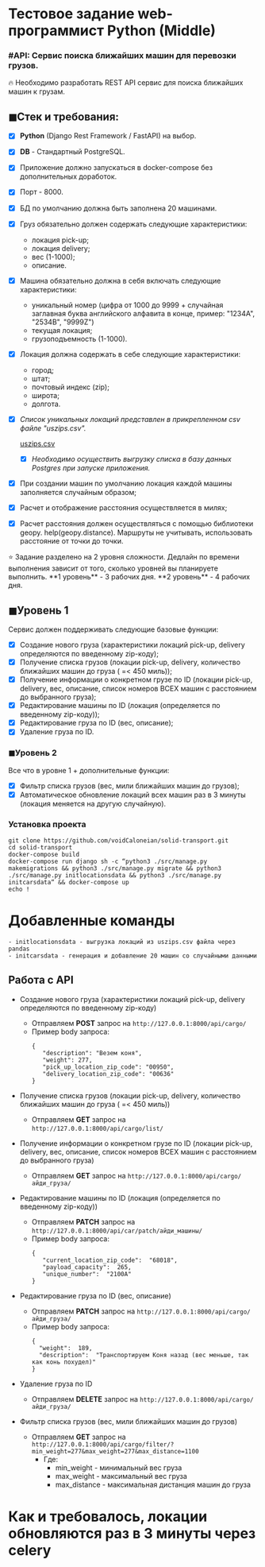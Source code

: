 # **Тестовое задание web-программист Python** (Middle)

### #API: Сервис поиска ближайших машин для перевозки грузов.

<aside>
🔥 Необходимо разработать REST API сервиc для поиска ближайших машин к грузам.

</aside>

## ◼Стек и требования:

- [x]  **Python** (Django Rest Framework / FastAPI) на выбор.
- [x]  **DB** - Стандартный PostgreSQL.
- [x]  Приложение должно запускаться в docker-compose без дополнительных доработок.
- [x]  Порт - 8000.
- [x]  БД по умолчанию должна быть заполнена 20 машинами.
- [x]  Груз обязательно должен содержать следующие характеристики:
    - локация pick-up;
    - локация delivery;
    - вес (1-1000);
    - описание.
- [x]  Машина обязательно должна в себя включать следующие характеристики:
    - уникальный номер (цифра от 1000 до 9999 + случайная заглавная буква английского алфавита в конце, пример: "1234A", "2534B", "9999Z")
    - текущая локация;
    - грузоподъемность (1-1000).
- [x]  Локация должна содержать в себе следующие характеристики:
    - город;
    - штат;
    - почтовый индекс (zip);
    - широта;
    - долгота.
- [x]  *Список уникальных локаций представлен в прикрепленном csv файле "uszips.csv".*
    
    [uszips.csv](https://s3-us-west-2.amazonaws.com/secure.notion-static.com/73ce520f-5205-47d4-8169-2266c628f6a7/uszips.csv)
    
    - [x]  *Необходимо осуществить выгрузку списка в базу данных Postgres при запуске приложения.*
- [x]  При создании машин по умолчанию локация каждой машины заполняется случайным образом;
- [x]  Расчет и отображение расстояния осуществляется в милях;
- [x]  Расчет расстояния должен осуществляться с помощью библиотеки geopy. help(geopy.distance). Маршруты не учитывать, использовать расстояние от точки до точки.

<aside>
⭐ Задание разделено на 2 уровня сложности. Дедлайн по времени выполнения зависит от того, сколько уровней вы планируете выполнить.
**1 уровень** - 3 рабочих дня.
**2 уровень** - 4 рабочих дня.

</aside>

## ◼Уровень 1

Сервис должен поддерживать следующие базовые функции:

- [x]  Создание нового груза (характеристики локаций pick-up, delivery определяются по введенному zip-коду);
- [x]  Получение списка грузов (локации pick-up, delivery, количество ближайших машин до груза ( =< 450 миль));
- [x]  Получение информации о конкретном грузе по ID (локации pick-up, delivery, вес, описание, список номеров ВСЕХ машин с расстоянием до выбранного груза);
- [x]  Редактирование машины по ID (локация (определяется по введенному zip-коду));
- [x]  Редактирование груза по ID (вес, описание);
- [x]  Удаление груза по ID.

### ◼Уровень 2

Все что в уровне 1 + дополнительные функции:

- [x]  Фильтр списка грузов (вес, мили ближайших машин до грузов);
- [x]  Автоматическое обновление локаций всех машин раз в 3 минуты (локация меняется на другую случайную).
### Установка проекта

```code
git clone https://github.com/voidCaloneian/solid-transport.git
cd solid-transport
docker-compose build
docker-compose run django sh -c “python3 ./src/manage.py makemigrations && python3 ./src/manage.py migrate && python3 ./src/manage.py initlocationsdata && python3 ./src/manage.py initcarsdata“ && docker-compose up 
echo !
```

# Добавленные команды
    - initlocationsdata - выгрузка локаций из uszips.csv файла через pandas
    - initcarsdata - генерация и добавление 20 машин со случайными данными

## Работа с API

- Создание нового груза (характеристики локаций pick-up, delivery определяются по введенному zip-коду)
    - Отправляем **POST** запрос на ```http://127.0.0.1:8000/api/cargo/```
    - Пример body запроса:
	     ```code
	    {
			"description": "Везем коня",
			"weight": 277,
			"pick_up_location_zip_code": "00950",
			"delivery_location_zip_code": "00636"
		}
		```
	 
- Получение списка грузов (локации pick-up, delivery, количество ближайших машин до груза ( =< 450 миль))
	 -  Отправляем **GET** запрос на ```http://127.0.0.1:8000/api/cargo/list/```
- Получение информации о конкретном грузе по ID (локации pick-up, delivery, вес, описание, список номеров ВСЕХ машин с расстоянием до выбранного груза)
	-  Отправляем **GET** запрос на ```http://127.0.0.1:8000/api/cargo/айди_груза/```
- Редактирование машины по ID (локация (определяется по введенному zip-коду))
	 - Отправляем **PATCH** запрос на  ```http://127.0.0.1:8000/api/car/patch/айди_машины/```
	- Пример  body запроса:
		 ```code
		{
			"current_location_zip_code":  "68018",
			"payload_capacity":  265,
			"unique_number":  "2100A"
		}
		```
- Редактирование груза по ID (вес, описание)
	-  Отправляем **PATCH** запрос  на ```http://127.0.0.1:8000/api/cargo/айди_груза/```
	- Пример body запроса:
	  ```
      {
		"weight":  189,
		"description":  "Транспортируем Коня назад (вес меньше, так как конь похудел)"
	  }
		```
- Удаление груза по ID
  - Отправляем **DELETE** запрос на ```http://127.0.0.1:8000/api/cargo/айди_груза/```
- Фильтр списка грузов (вес, мили ближайших машин до грузов)
	- Отправляем **GET** запрос на ```http://127.0.0.1:8000/api/cargo/filter/?min_weight=277&max_weight=277&max_distance=1100```
	  - Где:
		- min_weight - минимальный вес груза
		- max_weight - максимальный вес груза
		- max_distance - максимальная дистанция машин до груза
		
	  
# Как и требовалось, локации обновляются раз в 3 минуты через celery
